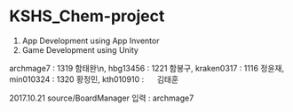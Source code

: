 # KSHS_Chem-project

1. App Development using App Inventor
2. Game Development using Unity

archmage7  : 1319 함태완\n,
hbg13456   : 1221 함봉구,
kraken0317 : 1116 정윤재,
min010324  : 1320 황정민,
kth010910  :      김태훈 

2017.10.21 source/BoardManager  입력 : archmage7

